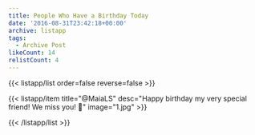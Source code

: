 ```yaml
---
title: People Who Have a Birthday Today
date: '2016-08-31T23:42:18+00:00'
archive: listapp
tags: 
  - Archive Post
likeCount: 14
relistCount: 4
---
```



{{< listapp/list order=false reverse=false >}}

   {{< listapp/item title="@MaiaLS"
      desc="Happy birthday my very special friend! We miss you! 🎉"
      image="1.jpg" >}}

{{< /listapp/list >}}
